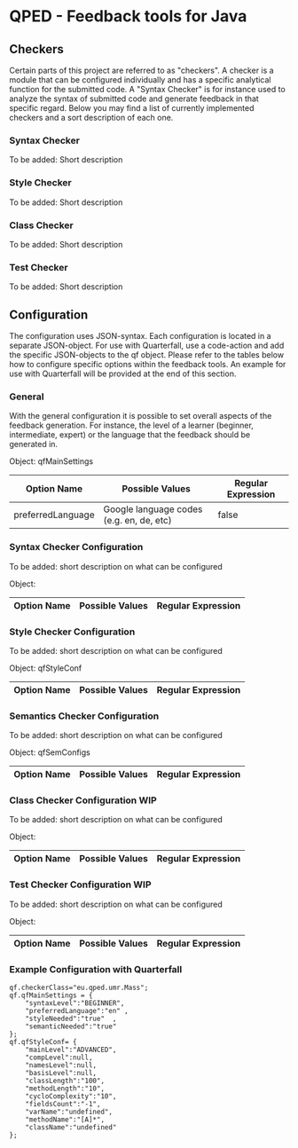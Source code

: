 QPED - Feedback tools for Java
========================

## Checkers
Certain parts of this project are referred to as "checkers".
A checker is a module that can be configured individually and has a specific analytical function for the submitted code.
A "Syntax Checker" is for instance used to analyze the syntax of submitted code and generate feedback in that specific regard.
Below you may find a list of currently implemented checkers and a sort description of each one.

### Syntax Checker
To be added: Short description

### Style Checker
To be added: Short description

### Class Checker
To be added: Short description

### Test Checker
To be added: Short description

Configuration
------------
The configuration uses JSON-syntax.
Each configuration is located in a separate JSON-object.
For use with Quarterfall, use a code-action and add the specific JSON-objects to the qf object.
Please refer to the tables below how to configure specific options within the feedback tools.
An example for use with Quarterfall will be provided at the end of this section.

### General
With the general configuration it is possible to set overall aspects of the feedback generation.
For instance, the level of a learner (beginner, intermediate, expert) or the language that the feedback should be generated in.

Object: qfMainSettings

| Option Name | Possible Values | Regular Expression |
| ------ | --------------- | ----- |
| preferredLanguage | Google language codes (e.g. en, de, etc)| false |


### Syntax Checker Configuration
To be added: short description on what can be configured

Object: 

| Option Name | Possible Values | Regular Expression |
| ------ | --------------- | ----- |

### Style Checker Configuration
To be added: short description on what can be configured

Object: qfStyleConf

| Option Name | Possible Values | Regular Expression |
| ------ | --------------- | ----- |

### Semantics Checker Configuration
To be added: short description on what can be configured

Object: qfSemConfigs

| Option Name | Possible Values | Regular Expression |
| ------ | --------------- | ----- |

### Class Checker Configuration WIP
To be added: short description on what can be configured

Object: 

| Option Name | Possible Values | Regular Expression |
| ------ | --------------- | ----- |

### Test Checker Configuration WIP
To be added: short description on what can be configured

Object: 

| Option Name | Possible Values | Regular Expression |
| ------ | --------------- | ----- |

### Example Configuration with Quarterfall
```
qf.checkerClass="eu.qped.umr.Mass";
qf.qfMainSettings = {
    "syntaxLevel":"BEGINNER",
    "preferredLanguage":"en" ,
    "styleNeeded":"true"  ,
    "semanticNeeded":"true"  
};
qf.qfStyleConf= {
    "mainLevel":"ADVANCED",
    "compLevel":null,
    "namesLevel":null,
    "basisLevel":null,
    "classLength":"100",
    "methodLength":"10",
    "cycloComplexity":"10",
    "fieldsCount":"-1",
    "varName":"undefined",
    "methodName":"[A]*",
    "className":"undefined"
};
```